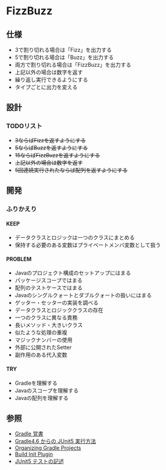# FizzBuzz

## 仕様
+ 3で割り切れる場合は「Fizz」を出力する
+ 5で割り切れる場合は「Buzz」を出力する
+ 両方で割り切れる場合は「FizzBuzz」を出力する
+ 上記以外の場合は数字を返す
+ 繰り返し実行できるようにする
+ タイプごとに出力を変える

## 設計
### TODOリスト
+ ~~3ならばFizzを返すようにする~~
+ ~~5ならばBuzzを返すようにする~~
+ ~~15ならばFizzBuzzを返すようにする~~
+ ~~上記以外の場合は数字を返す~~
+ ~~5回連続実行されたならば配列を返すようにする~~

## 開発
### ふりかえり
#### KEEP
+ データクラスとロジックは一つのクラスにまとめる
+ 保持する必要のある変数はプライベートメンバ変数として扱う

#### PROBLEM
+ Javaのプロジェクト構成のセットアップにはまる
+ パッケージスコープではまる
+ 配列のテストケースではまる
+ Javaのシングルクォートとダブルクォートの扱いにはまる
+ ゲッター・セッターの実装を調べる
+ データクラスとロジッククラスの存在
+ 一つのクラスに異なる責務
+ 長いメソッド・大きいクラス
+ 似たような処理の重複
+ マジックナンバーの使用
+ 外部に公開されたSetter
+ 副作用のある代入変数


#### TRY
+ Gradleを理解する
+ Javaのスコープを理解する
+ Javaの配列を理解する

## 参照
+ [Gradle 覚書](https://qiita.com/summer/items/ba5393e703f3d5a74e8a)
+ [Gradle4.6 からの JUnit5 実行方法](https://mike-neck.hatenadiary.com/entry/2018/03/02/073000)
+ [Organizing Gradle Projects](https://docs.gradle.org/current/userguide/organizing_gradle_projects.html)
+ [Build Init Plugin](https://docs.gradle.org/current/userguide/build_init_plugin.html)
+ [JUnit5 テストの記述](http://www.ne.jp/asahi/hishidama/home/tech/java/junit/5/assertion.html)